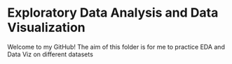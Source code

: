 # Exploratory Data Analysis and Data Visualization

Welcome to my GitHub! The aim of this folder is for me to practice EDA and Data Viz on different datasets
